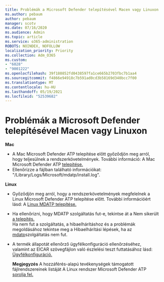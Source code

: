 ```yaml
---
title: Problémák a Microsoft Defender telepítésével Macen vagy Linuxon
ms.author: pebaum
author: pebaum
manager: scotv
ms.date: 07/16/2020
ms.audience: Admin
ms.topic: article
ms.service: o365-administration
ROBOTS: NOINDEX, NOFOLLOW
localization_priority: Priority
ms.collection: Adm_O365
ms.custom:
- "6028"
- "9001222"
ms.openlocfilehash: 39f180852fd0438597fa1ce665b2703fbc7b1aa4
ms.sourcegitcommit: f4866e94918c7b591ad0cd3b58169d340bcc7f00
ms.translationtype: MT
ms.contentlocale: hu-HU
ms.lasthandoff: 05/19/2021
ms.locfileid: "52539682"
---
```

# <a name="issues-installing-microsoft-defender-on-mac-or-linux"></a>Problémák a Microsoft Defender telepítésével Macen vagy Linuxon

**Mac**

- A Mac Microsoft Defender ATP telepítése előtt győződjön meg arról, hogy teljesülnek a rendszerkövetelmények. További információ: A Mac Microsoft Defender ATP [telepítése.](/windows/security/threat-protection/microsoft-defender-atp/microsoft-defender-atp-mac#how-to-install-microsoft-defender-atp-for-mac)  
- Ellenőrizze a fájlban található információkat: "/Library/Logs/Microsoft/mdatp/install.log".

**Linux**

- Győződjön meg arról, hogy a rendszerkövetelmények megfelelnek a Linux Microsoft Defender ATP telepítése előtt. További információért lásd: A [Linux MDATP telepítése.](/windows/security/threat-protection/microsoft-defender-atp/microsoft-defender-atp-linux#system-requirements) 
- Ha ellenőrizni, hogy MDATP szolgáltatás fut-e, tekintse át a Nem sikerült [a telepítés.](/windows/security/threat-protection/microsoft-defender-atp/linux-support-install#installation-failed)  
    Ha nem fut a szolgáltatás, a hibaelhárításhoz és a problémák megoldásához tekintse meg a Hibaelhárítási lépések, ha az [mdatp](/windows/security/threat-protection/microsoft-defender-atp/linux-support-install#steps-to-troubleshoot-if-mdatp-service-isnt-running)szolgáltatás nem fut.
- A termék állapotát ellenőrző ügyfélkonfiguráció ellenőrzéséhez, valamint az EICAR szövegfájlon való észlelési teszt futtatásához lásd: [Ügyfélkonfiguráció.](/windows/security/threat-protection/microsoft-defender-atp/linux-install-manually#client-configuration)  

    **Megjegyzés** A hozzáférés-alapú tevékenységek támogatott fájlrendszereinek listáját A Linux rendszer Microsoft Defender ATP [sorolja fel.](/windows/security/threat-protection/microsoft-defender-atp/microsoft-defender-atp-linux#system-requirements)